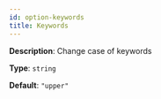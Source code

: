 ```yaml
---
id: option-keywords
title: Keywords
---
```

**Description**: Change case of keywords

**Type**: `string`

**Default**: `"upper"`
